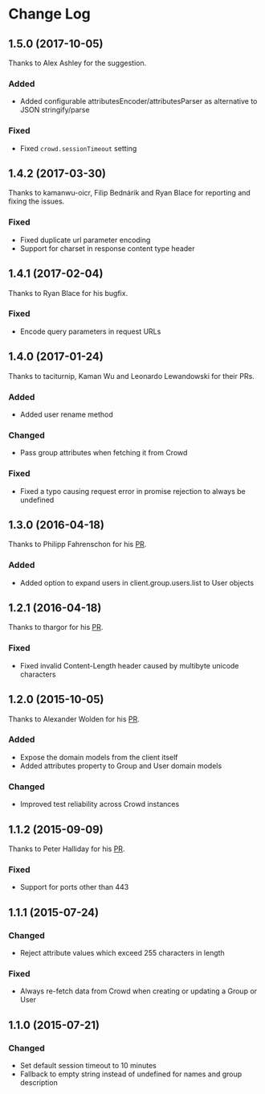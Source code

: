 # Change Log

## 1.5.0 (2017-10-05)
Thanks to Alex Ashley for the suggestion.
### Added
- Added configurable attributesEncoder/attributesParser as alternative to JSON stringify/parse
### Fixed
- Fixed `crowd.sessionTimeout` setting

## 1.4.2 (2017-03-30)
Thanks to kamanwu-oicr, Filip Bednárik and Ryan Blace for reporting and fixing the issues.
### Fixed
- Fixed duplicate url parameter encoding
- Support for charset in response content type header

## 1.4.1 (2017-02-04)
Thanks to Ryan Blace for his bugfix.
### Fixed
- Encode query parameters in request URLs

## 1.4.0 (2017-01-24)
Thanks to taciturnip, Kaman Wu and Leonardo Lewandowski for their PRs.
### Added
- Added user rename method
### Changed
- Pass group attributes when fetching it from Crowd
### Fixed
- Fixed a typo causing request error in promise rejection to always be undefined

## 1.3.0 (2016-04-18)
Thanks to Philipp Fahrenschon for his [PR](https://github.com/wehkamp/atlassian-crowd-client/pull/4).
### Added
- Added option to expand users in client.group.users.list to User objects

## 1.2.1 (2016-04-18)
Thanks to thargor for his [PR](https://github.com/wehkamp/atlassian-crowd-client/pull/5).
### Fixed
- Fixed invalid Content-Length header caused by multibyte unicode characters

## 1.2.0 (2015-10-05)
Thanks to Alexander Wolden for his [PR](https://github.com/wehkamp/atlassian-crowd-client/pull/3).
### Added
- Expose the domain models from the client itself
- Added attributes property to Group and User domain models
### Changed
- Improved test reliability across Crowd instances

## 1.1.2 (2015-09-09)
Thanks to Peter Halliday for his [PR](https://github.com/wehkamp/atlassian-crowd-client/pull/2).
### Fixed
- Support for ports other than 443

## 1.1.1 (2015-07-24)
### Changed
- Reject attribute values which exceed 255 characters in length
### Fixed
- Always re-fetch data from Crowd when creating or updating a Group or User

## 1.1.0 (2015-07-21)
### Changed
- Set default session timeout to 10 minutes
- Fallback to empty string instead of undefined for names and group description

